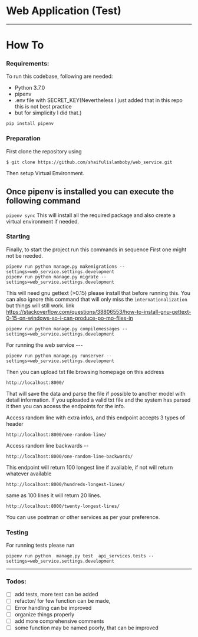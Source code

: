 # Web Application (Test)

---


# How To

### Requirements:

To run this codebase, following are needed:
- Python 3.7.0
- pipenv
- .env file with SECRET_KEY(Nevertheless I just added that in this repo this is not best practice
- but for simplicity I did that.)

```
pip install pipenv
```


### Preparation

First clone the repository using
```
$ git clone https://github.com/shaifulislamboby/web_service.git
```
Then setup Virtual Environment.

## Once pipenv is installed you can execute the following command
`pipenv sync`  This will install all the required package and
 also create a virtual environment if needed.

### Starting

Finally, to start the project run this commands in sequence
First one might not be needed.
```
pipenv run python manage.py makemigrations --settings=web_service.settings.development  
pipenv run python manage.py migrate --settings=web_service.settings.development
```
This will need gnu gettext (>0.15) please install that before running this. You can also
ignore this command that will only miss the `internationalization` but things will still work.
link https://stackoverflow.com/questions/38806553/how-to-install-gnu-gettext-0-15-on-windows-so-i-can-produce-po-mo-files-in
```
pipenv run python manage.py compilemessages --settings=web_service.settings.development
```
For running the web service ---
```
pipenv run python manage.py runserver --settings=web_service.settings.development
```

Then you can upload txt file browsing homepage on this address

```
http://localhost:8000/
```

That will save the data and parse the file if possible to another model with 
detail information. If you uploaded a valid txt file and the system has parsed it then 
you can access the endpoints for the info.

Access random line with extra infos, and 
this endpoint accepts 3 types of header
```
http://localhost:8000/one-random-line/
```
Access random line backwards --
```
http://localhost:8000/one-random-line-backwards/
```
This endpoint will return 100 longest line if available,
if not will return whatever available
```
http://localhost:8000/hundreds-longest-lines/
```
same as 100 lines it will return 20 lines.
```
http://localhost:8000/twenty-longest-lines/
```
You can use postman or other services as per your preference.

### Testing
For running tests please run 
```
pipenv run python  manage.py test  api_services.tests --settings=web_service.settings.development
```

---

### Todos:

- [ ] add tests, more test can be added
- [ ] refactor/ for few function can be made, 
- [ ] Error handling can be improved
- [ ] organize things properly
- [ ] add more comprehensive comments
- [ ] some function may be named poorly, that can be improved 
